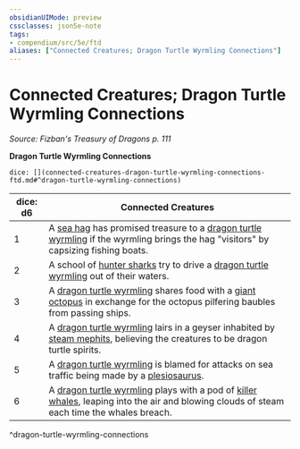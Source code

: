 ```yaml
---
obsidianUIMode: preview
cssclasses: json5e-note
tags:
- compendium/src/5e/ftd
aliases: ["Connected Creatures; Dragon Turtle Wyrmling Connections"]
---
```

# Connected Creatures; Dragon Turtle Wyrmling Connections
*Source: Fizban's Treasury of Dragons p. 111* 

**Dragon Turtle Wyrmling Connections**

`dice: [](connected-creatures-dragon-turtle-wyrmling-connections-ftd.md#^dragon-turtle-wyrmling-connections)`

| dice: d6 | Connected Creatures |
|----------|---------------------|
| 1 | A [sea hag](/2-Mechanics/CLI/bestiary/fey/sea-hag.md) has promised treasure to a [dragon turtle wyrmling](/2-Mechanics/CLI/bestiary/dragon/dragon-turtle-wyrmling-ftd.md) if the wyrmling brings the hag "visitors" by capsizing fishing boats. |
| 2 | A school of [hunter sharks](/2-Mechanics/CLI/bestiary/beast/hunter-shark.md) try to drive a [dragon turtle wyrmling](/2-Mechanics/CLI/bestiary/dragon/dragon-turtle-wyrmling-ftd.md) out of their waters. |
| 3 | A [dragon turtle wyrmling](/2-Mechanics/CLI/bestiary/dragon/dragon-turtle-wyrmling-ftd.md) shares food with a [giant octopus](/2-Mechanics/CLI/bestiary/beast/giant-octopus.md) in exchange for the octopus pilfering baubles from passing ships. |
| 4 | A [dragon turtle wyrmling](/2-Mechanics/CLI/bestiary/dragon/dragon-turtle-wyrmling-ftd.md) lairs in a geyser inhabited by [steam mephits](/2-Mechanics/CLI/bestiary/elemental/steam-mephit.md), believing the creatures to be dragon turtle spirits. |
| 5 | A [dragon turtle wyrmling](/2-Mechanics/CLI/bestiary/dragon/dragon-turtle-wyrmling-ftd.md) is blamed for attacks on sea traffic being made by a [plesiosaurus](/2-Mechanics/CLI/bestiary/beast/plesiosaurus.md). |
| 6 | A [dragon turtle wyrmling](/2-Mechanics/CLI/bestiary/dragon/dragon-turtle-wyrmling-ftd.md) plays with a pod of [killer whales](/2-Mechanics/CLI/bestiary/beast/killer-whale.md), leaping into the air and blowing clouds of steam each time the whales breach. |
^dragon-turtle-wyrmling-connections